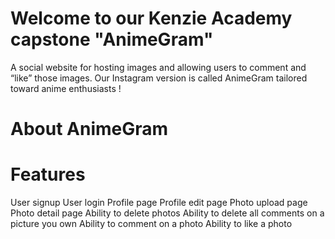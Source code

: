 # Welcome to our Kenzie Academy capstone "AnimeGram"

A social website for hosting images and allowing users to comment and “like” those images. Our Instagram version is called
AnimeGram tailored toward anime enthusiasts !

# About AnimeGram 

# Features
User signup
User login
Profile page
Profile edit page
Photo upload page
Photo detail page
Ability to delete photos
Ability to delete all comments on a picture you own
Ability to comment on a photo
Ability to like a photo



